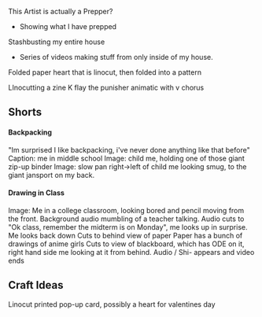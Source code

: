 This Artist is actually a Prepper?
- Showing what I have prepped

Stashbusting my entire house
* Series of videos making stuff from only inside of my house.

Folded paper heart that is linocut, then folded into a pattern

LInocutting a zine
K flay the punisher animatic with v chorus


## Shorts
#### Backpacking
"Im surprised I like backpacking, i've never done anything like that before"
Caption: me in middle school
Image: child me, holding one of those giant zip-up binder
Image: slow pan right->left of child me looking smug, to the giant jansport on my back.

#### Drawing in Class
Image: Me in a college classroom, looking bored and pencil moving from the front. Background audio mumbling of a teacher talking.
Audio cuts to "Ok class, remember the midterm is on Monday", me looks up in surprise.
Me looks back down
Cuts to behind view of paper
Paper has a bunch of drawings of anime girls
Cuts to view of blackboard, which has ODE on it, right hand side me looking at it from behind.
Audio / Shi- appears and video ends

## Craft Ideas
Linocut printed pop-up card, possibly a heart for valentines day
